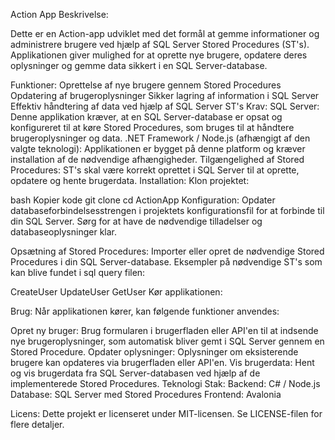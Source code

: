 Action App
Beskrivelse:

Dette er en Action-app udviklet med det formål at gemme informationer og administrere brugere ved hjælp af SQL Server Stored Procedures (ST's). Applikationen giver mulighed for at oprette nye brugere, opdatere deres oplysninger og gemme data sikkert i en SQL Server-database.

Funktioner:
Oprettelse af nye brugere gennem Stored Procedures
Opdatering af brugeroplysninger
Sikker lagring af information i SQL Server
Effektiv håndtering af data ved hjælp af SQL Server ST's
Krav:
SQL Server: Denne applikation kræver, at en SQL Server-database er opsat og konfigureret til at køre Stored Procedures, som bruges til at håndtere brugeroplysninger og data.
.NET Framework / Node.js (afhængigt af den valgte teknologi): Applikationen er bygget på denne platform og kræver installation af de nødvendige afhængigheder.
Tilgængelighed af Stored Procedures: ST's skal være korrekt oprettet i SQL Server til at oprette, opdatere og hente brugerdata.
Installation:
Klon projektet:

bash
Kopier kode
git clone <repository-url>
cd ActionApp
Konfiguration: Opdater databaseforbindelsesstrengen i projektets konfigurationsfil for at forbinde til din SQL Server. Sørg for at have de nødvendige tilladelser og databaseoplysninger klar.

Opsætning af Stored Procedures: Importer eller opret de nødvendige Stored Procedures i din SQL Server-database. Eksempler på nødvendige ST's som kan blive fundet i sql query filen:

CreateUser
UpdateUser
GetUser
Kør applikationen:

Brug:
Når applikationen kører, kan følgende funktioner anvendes:

Opret ny bruger: Brug formularen i brugerfladen eller API'en til at indsende nye brugeroplysninger, som automatisk bliver gemt i SQL Server gennem en Stored Procedure.
Opdater oplysninger: Oplysninger om eksisterende brugere kan opdateres via brugerfladen eller API'en.
Vis brugerdata: Hent og vis brugerdata fra SQL Server-databasen ved hjælp af de implementerede Stored Procedures.
Teknologi Stak:
Backend: C# / Node.js
Database: SQL Server med Stored Procedures
Frontend: Avalonia

Licens:
Dette projekt er licenseret under MIT-licensen. Se LICENSE-filen for flere detaljer.
